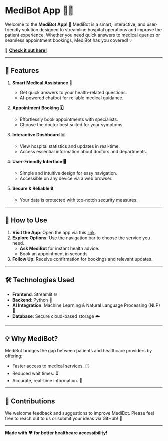 # MediBot App 🏥🤖  

Welcome to the **MediBot App**! 🎉 MediBot is a smart, interactive, and user-friendly solution designed to streamline hospital operations and improve the patient experience. Whether you need quick answers to medical queries or seamless appointment bookings, MediBot has you covered! 💡  

🔗 **[Check it out here!]([https://medibot-for-hospitals.streamlit.app/](https://medibot-hb9rduvv3tgxt4htasvgxl.streamlit.app/))**  

---

## 🌟 Features  

1. **Smart Medical Assistance 🤖**  
   - Get quick answers to your health-related questions.  
   - AI-powered chatbot for reliable medical guidance.  

2. **Appointment Booking 🗓️**  
   - Effortlessly book appointments with specialists.  
   - Choose the doctor best suited for your symptoms.  

3. **Interactive Dashboard 📊**  
   - View hospital statistics and updates in real-time.  
   - Access essential information about doctors and departments.  

4. **User-Friendly Interface 🖥️**  
   - Simple and intuitive design for easy navigation.  
   - Accessible on any device via a web browser.  

5. **Secure & Reliable 🔒**  
   - Your data is protected with top-notch security measures.  

---

## 🏃 How to Use  

1. **Visit the App**: Open the app via this [link](https://medibot-for-hospitals.streamlit.app/).  
2. **Explore Options**: Use the navigation bar to choose the service you need.  
   - **Ask MediBot** for instant health advice.  
   - Book an appointment in seconds.  
3. **Follow Up**: Receive confirmation for bookings and relevant updates.  

---

## 🛠️ Technologies Used  

- **Frontend**: Streamlit 🌐  
- **Backend**: Python 🐍  
- **AI Integration**: Machine Learning & Natural Language Processing (NLP) 🤖  
- **Database**: Secure cloud-based storage ☁️  

---

## 💡 Why MediBot?  

MediBot bridges the gap between patients and healthcare providers by offering:  
- Faster access to medical services. 🕒  
- Reduced wait times. ⏳  
- Accurate, real-time information. 📢  

---

## 🤝 Contributions  

We welcome feedback and suggestions to improve MediBot. Please feel free to reach out to us or submit your ideas via GitHub! 💬  

---

**Made with ❤️ for better healthcare accessibility!**  
